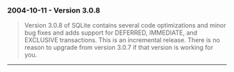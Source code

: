 ### 2004\-10\-11 \- Version 3\.0\.8


> Version 3\.0\.8 of SQLite contains several code optimizations and minor
>  bug fixes and adds support for DEFERRED, IMMEDIATE, and EXCLUSIVE
>  transactions. This is an incremental release. There is no reason
>  to upgrade from version 3\.0\.7 if that version is working for you.



---

